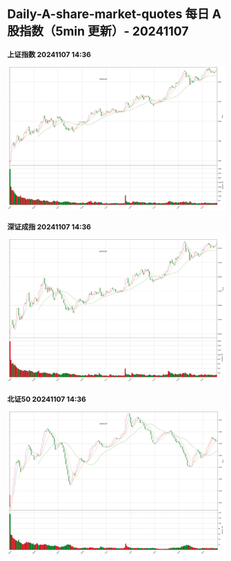 
# Daily-A-share-market-quotes 每日 A 股指数（5min 更新）- 20241107

### 上证指数 20241107 14:36
![](./fig/2024/11/20241107-sh000001.png)

### 深证成指 20241107 14:36
![](./fig/2024/11/20241107-sz399001.png)

### 北证50 20241107 14:36
![](./fig/2024/11/20241107-bj899050.png)
